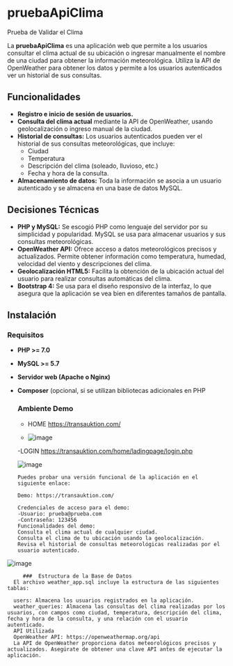 # pruebaApiClima
Prueba de Validar el Clima

La **pruebaApiClima** es una aplicación web que permite a los usuarios consultar el clima actual de su ubicación o ingresar manualmente el nombre de una ciudad para obtener la información meteorológica. Utiliza la API de OpenWeather para obtener los datos y permite a los usuarios autenticados ver un historial de sus consultas.

## Funcionalidades

- **Registro e inicio de sesión de usuarios.**
- **Consulta del clima actual** mediante la API de OpenWeather, usando geolocalización o ingreso manual de la ciudad.
- **Historial de consultas:** Los usuarios autenticados pueden ver el historial de sus consultas meteorológicas, que incluye:
  - Ciudad
  - Temperatura
  - Descripción del clima (soleado, lluvioso, etc.)
  - Fecha y hora de la consulta.
- **Almacenamiento de datos:** Toda la información se asocia a un usuario autenticado y se almacena en una base de datos MySQL.

## Decisiones Técnicas

- **PHP y MySQL:** Se escogió PHP como lenguaje del servidor por su simplicidad y popularidad. MySQL se usa para almacenar usuarios y sus consultas meteorológicas. 
- **OpenWeather API:** Ofrece acceso a datos meteorológicos precisos y actualizados. Permite obtener información como temperatura, humedad, velocidad del viento y descripciones del clima.
- **Geolocalización HTML5:** Facilita la obtención de la ubicación actual del usuario para realizar consultas automáticas del clima.
- **Bootstrap 4:** Se usa para el diseño responsivo de la interfaz, lo que asegura que la aplicación se vea bien en diferentes tamaños de pantalla.

## Instalación

### Requisitos

- **PHP >= 7.0**
- **MySQL >= 5.7**
- **Servidor web (Apache o Nginx)**
- **Composer** (opcional, si se utilizan bibliotecas adicionales en PHP

   ### Ambiente Demo

   - HOME https://transauktion.com/

   - ![image](https://github.com/user-attachments/assets/7e050428-0143-4bf5-ae54-441dd8a7b08e)

    -LOGIN  https://transauktion.com/home/ladingpage/login.php

    ![image](https://github.com/user-attachments/assets/91db5e1f-08a8-47a7-91c4-90abb6a185ff)


      Puedes probar una versión funcional de la aplicación en el siguiente enlace:
      
      Demo: https://transauktion.com/
      
      Credenciales de acceso para el demo:
      -Usuario: prueba@prueba.com
      -Contraseña: 123456
      Funcionalidades del demo:
      Consulta el clima actual de cualquier ciudad.
      Consulta el clima de tu ubicación usando la geolocalización.
      Revisa el historial de consultas meteorológicas realizadas por el usuario autenticado.

![image](https://github.com/user-attachments/assets/98e13ea8-c17b-4c05-a533-4116cb96a089)

         ###  Estructura de la Base de Datos
      El archivo weather_app.sql incluye la estructura de las siguientes tablas:
      
      users: Almacena los usuarios registrados en la aplicación.
      weather_queries: Almacena las consultas del clima realizadas por los usuarios, con campos como ciudad, temperatura, descripción del clima, fecha y hora de la consulta, y una relación con el usuario autenticado.
      API Utilizada
      OpenWeather API: https://openweathermap.org/api
      La API de OpenWeather proporciona datos meteorológicos precisos y actualizados. Asegúrate de obtener una clave API antes de ejecutar la aplicación.
   
